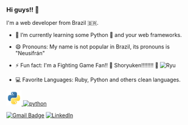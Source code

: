 ### Hi guys!! 👋

I'm a web developer from Brazil 🇧🇷.

- 📖 I’m currently learning some Python 🐍 and your web frameworks.

- 😄 Pronouns: My name is not popular in Brazil, its pronouns is "Neusifrán"

- ⚡ Fun fact: I'm a Fighting Game Fan!! 👊 Shoryuken!!!!!!!! 👊  <img src="https://github.com/user-attachments/assets/8d7764dd-56c6-457b-93ec-d76d25735e09" alt="Ryu" width="70" height="70"/> 

- 💻 Favorite Languages: Ruby, Python and others clean languages.

<p align="left"><a href="https://www.python.org" target="_blank"> <img src="https://raw.githubusercontent.com/devicons/devicon/master/icons/python/python-original.svg" alt="python" width="40" height="40"/></a><a href="https://www.ruby-lang.org/en/" target="_blank"> <img src="https://avatars.githubusercontent.com/u/210414?s=48&v=4" alt="python" width="40" height="40"/> </a></p>

[![Gmail Badge](https://img.shields.io/badge/-nelcifranpires@gmail.com-c14438?style=flat-square&logo=Gmail&logoColor=white&link=mailto:nelcifranpires@gmail.com)](mailto:nelcifranpires@gmail.com)
<a href="https://www.linkedin.com/in/nelcifranpires/"><img width="32px" alt="LinkedIn" title="LinkedIn" src="https://i.imgur.com/yRpa1dQ.png"/></a>
  &#8287;&#8287;&#8287;&#8287;&#8287;
